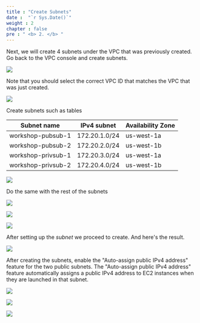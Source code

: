 ```yaml
---
title : "Create Subnets"
date :  "`r Sys.Date()`" 
weight : 2 
chapter : false
pre : " <b> 2. </b> "
---
```


Next, we will create 4 subnets under the VPC that was previously created.
Go back to the VPC console and create subnets.

![](../images/2-CreateSubnets/Pastedimage20240305115506.png)

Note that you should select the correct VPC ID that matches the VPC that was just created.

![](../images/2-CreateSubnets/Pastedimage20240305115656.png)

Create subnets such as tables

| Subnet name        | IPv4 subnet   | Availability Zone |
| ------------------ | ------------- | ----------------- |
| workshop-pubsub-1  | 172.20.1.0/24 | us-west-1a        |
| workshop-pubsub-2  | 172.20.2.0/24 | us-west-1b        |
| workshop-privsub-1 | 172.20.3.0/24 | us-west-1a        |
| workshop-privsub-2 | 172.20.4.0/24 | us-west-1b        |

![](../images/2-CreateSubnets/Pastedimage20240305120736.png)

Do the same with the rest of the subnets

![](../images/2-CreateSubnets/Pastedimage20240305120828.png)

![](../images/2-CreateSubnets/Pastedimage20240305120917.png)

![](../images/2-CreateSubnets/Pastedimage20240305120957.png)

After setting up the *subnet* we proceed to create. And here's the result.

![](../images/2-CreateSubnets/Pastedimage20240305121159.png)

After creating the subnets, enable the "Auto-assign public IPv4 address" feature for the two public subnets.
The "Auto-assign public IPv4 address" feature automatically assigns a public IPv4 address to EC2 instances when they are launched in that subnet.

![](../images/2-CreateSubnets/Pastedimage20240305123203.png)

![](../images/2-CreateSubnets/Pastedimage20240305123316.png)

![](../images/2-CreateSubnets/Pastedimage20240305123403.png)

